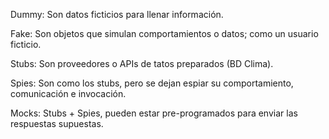 Dummy: Son datos ficticios para llenar información.

Fake: Son objetos que simulan comportamientos o datos; como un usuario ficticio.

Stubs: Son proveedores o APIs de tatos preparados (BD Clima).

Spies: Son como los stubs, pero se dejan espiar su comportamiento, comunicación e invocación.

Mocks: Stubs + Spies, pueden estar pre-programados para enviar las respuestas supuestas.
